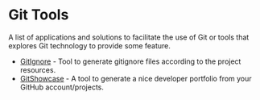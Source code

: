 # Git Tools

A list of applications and solutions to facilitate the use of Git or tools that explores Git technology to provide some feature.

 - [GitIgnore](https://www.gitignore.io/) - Tool to generate gitignore files according to the project resources.
 - [GitShowcase](https://www.gitshowcase.com/) - A tool to generate a nice developer portfolio from your GitHub account/projects.

